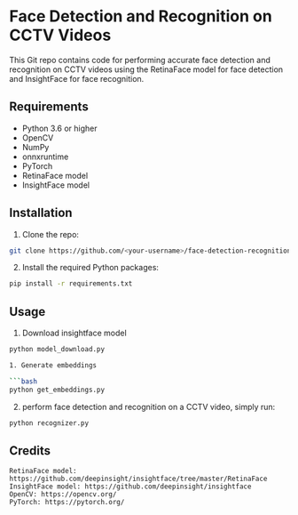 # Face Detection and Recognition on CCTV Videos

This Git repo contains code for performing accurate face detection and recognition on CCTV videos using the RetinaFace model for face detection and InsightFace for face recognition.

## Requirements

- Python 3.6 or higher
- OpenCV
- NumPy
- onnxruntime
- PyTorch
- RetinaFace model
- InsightFace model

## Installation

1. Clone the repo:

```bash
git clone https://github.com/<your-username>/face-detection-recognition.git 
```

2. Install the required Python packages:

```bash
pip install -r requirements.txt
```

## Usage

1. Download insightface model

```bash
python model_download.py

1. Generate embeddings 

```bash
python get_embeddings.py
```

2. perform face detection and recognition on a CCTV video, simply run:

``` bash
python recognizer.py
```

## Credits

    RetinaFace model: https://github.com/deepinsight/insightface/tree/master/RetinaFace
    InsightFace model: https://github.com/deepinsight/insightface
    OpenCV: https://opencv.org/
    PyTorch: https://pytorch.org/
